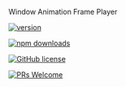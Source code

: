 Window Animation Frame Player

[![version](https://img.shields.io/npm/v/@g20/player.svg)](https://www.npmjs.com/package/@g20/player)

[![npm downloads](https://img.shields.io/npm/dm/@g20/player.svg)](https://npm-stat.com/charts.html?package=@g20/player&from=2022-09-01)

[![GitHub license](https://img.shields.io/badge/license-MIT-blue.svg)](./LICENSE)

[![PRs Welcome](https://img.shields.io/badge/PRs-welcome-brightgreen.svg)](./CONTRIBUTING.md)
